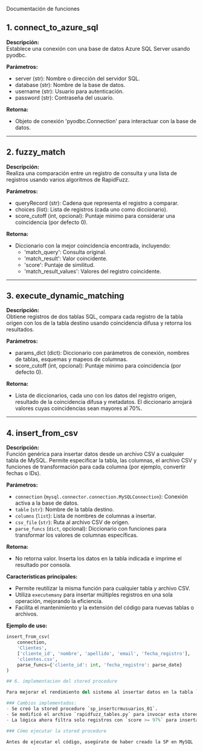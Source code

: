 Documentación de funciones

## 1. connect_to_azure_sql

**Descripción:**  
Establece una conexión con una base de datos Azure SQL Server usando pyodbc.

**Parámetros:**
- server (str): Nombre o dirección del servidor SQL.
- database (str): Nombre de la base de datos.
- username (str): Usuario para autenticación.
- password (str): Contraseña del usuario.

**Retorna:**  
- Objeto de conexión 'pyodbc.Connection' para interactuar con la base de datos.

---

## 2. fuzzy_match

**Descripción:**  
Realiza una comparación entre un registro de consulta y una lista de registros usando varios algoritmos de RapidFuzz.

**Parámetros:**
- queryRecord (str): Cadena que representa el registro a comparar.
- choices (list): Lista de registros (cada uno como diccionario).
- score_cutoff (int, opcional): Puntaje mínimo para considerar una coincidencia (por defecto 0).

**Retorna:**  
- Diccionario con la mejor coincidencia encontrada, incluyendo:
  - 'match_query': Consulta original.
  - 'match_result': Valor coincidente.
  - 'score': Puntaje de similitud.
  - 'match_result_values': Valores del registro coincidente.

---

## 3. execute_dynamic_matching

**Descripción:**  
Obtiene registros de dos tablas SQL, compara cada registro de la tabla origen con los de la tabla destino usando coincidencia difusa y retorna los resultados.

**Parámetros:**
- params_dict (dict): Diccionario con parámetros de conexión, nombres de tablas, esquemas y mapeos de columnas.
- score_cutoff (int, opcional): Puntaje mínimo para coincidencia (por defecto 0).

**Retorna:**  
- Lista de diccionarios, cada uno con los datos del registro origen, resultado de la coincidencia difusa y metadatos. El diccionario arrojará valores cuyas coincidencias sean mayores al 70%.

---

## 4. insert_from_csv

**Descripción:**  
Función genérica para insertar datos desde un archivo CSV a cualquier tabla de MySQL. Permite especificar la tabla, las columnas, el archivo CSV y funciones de transformación para cada columna (por ejemplo, convertir fechas o IDs).

**Parámetros:**
- `connection` (`mysql.connector.connection.MySQLConnection`): Conexión activa a la base de datos.
- `table` (`str`): Nombre de la tabla destino.
- `columns` (`list`): Lista de nombres de columnas a insertar.
- `csv_file` (`str`): Ruta al archivo CSV de origen.
- `parse_funcs` (`dict`, opcional): Diccionario con funciones para transformar los valores de columnas específicas.

**Retorna:**  
- No retorna valor. Inserta los datos en la tabla indicada e imprime el resultado por consola.

**Características principales:**
- Permite reutilizar la misma función para cualquier tabla y archivo CSV.
- Utiliza `executemany` para insertar múltiples registros en una sola operación, mejorando la eficiencia.
- Facilita el mantenimiento y la extensión del código para nuevas tablas o archivos.

**Ejemplo de uso:**
```python
insert_from_csv(
    connection,
    'Clientes',
    ['cliente_id', 'nombre', 'apellido', 'email', 'fecha_registro'],
    'clientes.csv',
    parse_funcs={'cliente_id': int, 'fecha_registro': parse_date}
)

## 6. implementacion del stored procedure

Para mejorar el rendimiento del sistema al insertar datos en la tabla `matched_record`, se reemplazó la lógica de inserción desde Python por una stored procedure ejecutada directamente desde MySQL.

### Cambios implementados:
- Se creó la stored procedure `sp_insertcrmusuarios_01`.
- Se modificó el archivo `rapidfuzz_tables.py` para invocar esta stored procedure.
- La lógica ahora filtra solo registros con `score >= 97%` para insertar.

### Cómo ejecutar la stored procedure

Antes de ejecutar el código, asegúrate de haber creado la SP en MySQL
